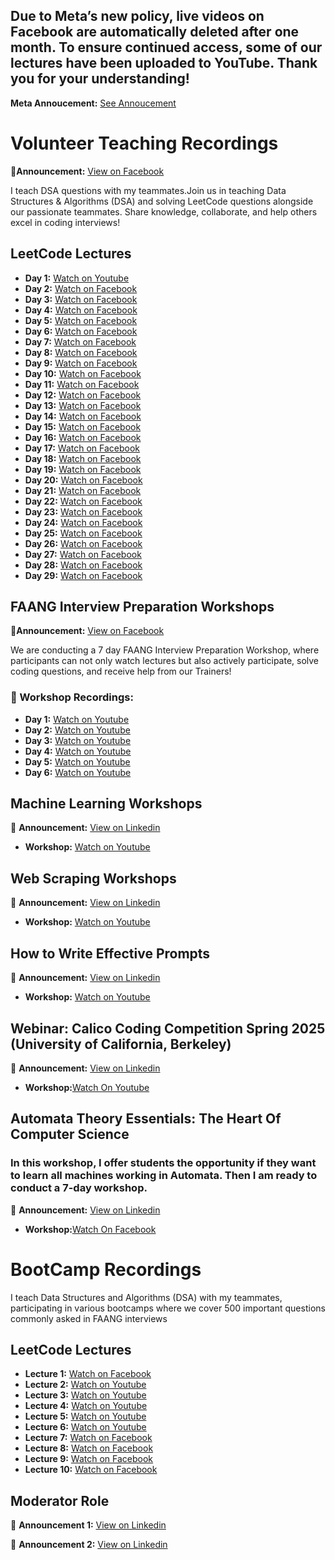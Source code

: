 ## Due to Meta’s new policy, live videos on Facebook are automatically deleted after one month. To ensure continued access, some of our lectures have been uploaded to YouTube. Thank you for your understanding! 
**Meta Annoucement:** [See Annoucement](https://about.fb.com/news/2025/02/updating-our-facebook-live-video-storage-policy/)

# Volunteer Teaching Recordings

📢**Announcement:** [View on Facebook](https://www.facebook.com/photo?fbid=1261003692697775&set=a.260463502751804) 

I teach DSA questions with my teammates.Join us in teaching Data Structures & Algorithms (DSA) and solving LeetCode questions alongside our passionate teammates. Share knowledge, collaborate, and help others excel in coding interviews!

## LeetCode Lectures  
- **Day 1:** [Watch on Youtube](https://www.youtube.com/watch?v=NYxT-BdZ0ro&t=894s)
- **Day 2:** [Watch on Facebook](https://www.facebook.com/share/v/1AD5qAqVrn/)
- **Day 3:** [Watch on Facebook](https://www.facebook.com/share/v/1ABV32pCZS/)
- **Day 4:** [Watch on Facebook](https://www.facebook.com/watch?v=2915010668677975)
- **Day 5:** [Watch on Facebook](https://www.facebook.com/share/v/1EE124ypsL/)
- **Day 6:** [Watch on Facebook](https://www.facebook.com/iCodeguru/videos/1925445681598809/)
- **Day 7:** [Watch on Facebook](https://www.facebook.com/share/v/1AFB31XnBC/)
- **Day 8:** [Watch on Facebook](https://www.facebook.com/share/v/1FwWvQxZKT/)
- **Day 9:** [Watch on Facebook](https://www.facebook.com/iCodeguru/videos/654580477469610/)
- **Day 10:** [Watch on Facebook](https://www.facebook.com/share/v/1FFcLjVqG1/)
- **Day 11:** [Watch on Facebook](https://www.facebook.com/share/v/1NfSStSTyV/)
- **Day 12:** [Watch on Facebook](https://www.facebook.com/share/v/1YY8fjYmuz/)
- **Day 13:** [Watch on Facebook](https://www.facebook.com/share/v/16mmxq81EV/)
- **Day 14:** [Watch on Facebook](https://www.facebook.com/share/v/1CQupTSxGs/)
- **Day 15:** [Watch on Facebook](https://www.facebook.com/share/v/1DZb6RcS3A/)
- **Day 16:** [Watch on Facebook](https://www.facebook.com/share/v/15m6zs2LPb/)
- **Day 17:** [Watch on Facebook](https://www.facebook.com/share/v/1GVXeDhUiY/)
- **Day 18:** [Watch on Facebook](https://www.facebook.com/share/v/1C4wNKzsTG/)
- **Day 19:** [Watch on Facebook](https://www.facebook.com/iCodeguru/videos/709694938071780/)
- **Day 20:** [Watch on Facebook](https://www.facebook.com/share/v/18w99egGhr/)
- **Day 21:** [Watch on Facebook](https://www.facebook.com/share/v/16aYz34Yyz/)
- **Day 22:** [Watch on Facebook](https://www.facebook.com/share/v/1BpwZHUsd3/)
- **Day 23:** [Watch on Facebook](https://www.facebook.com/share/v/1LpoHhKNsF/)
- **Day 24:** [Watch on Facebook](https://www.facebook.com/share/v/16cizEdeAP/)
- **Day 25:** [Watch on Facebook](https://www.facebook.com/share/v/1GSGTvxKg4/)
- **Day 26:** [Watch on Facebook](https://www.facebook.com/share/v/1EUk86B1cu/)
- **Day 27:** [Watch on Facebook](https://www.facebook.com/iCodeguru/videos/665684056224358/)
- **Day 28:** [Watch on Facebook](https://www.facebook.com/iCodeguru/videos/702460269391508/)
- **Day 29:** [Watch on Facebook](https://www.facebook.com/share/v/16ArRtScT5/)
## FAANG Interview Preparation Workshops  

📢**Announcement:** [View on Facebook](https://www.facebook.com/share/p/1AEKihwC8P/) 

We are conducting a 7 day FAANG Interview Preparation Workshop, where participants can not only watch lectures but also actively participate, solve coding questions, and receive help from our Trainers!

### 📅 Workshop Recordings: 
- **Day 1:** [Watch on Youtube](https://www.youtube.com/watch?v=rGssYmnvEH0&list=PL938EHhrSDfEbQJ11_R_iLjdYTndmY9JR)
- **Day 2:** [Watch on Youtube](https://www.youtube.com/watch?v=BD1PLcmH_Ag&list=PL938EHhrSDfEbQJ11_R_iLjdYTndmY9JR&index=2)
- **Day 3:** [Watch on Youtube](https://www.youtube.com/watch?v=-CL9Jw9sHiU&list=PL938EHhrSDfEbQJ11_R_iLjdYTndmY9JR&index=3)
- **Day 4:** [Watch on Youtube](https://www.youtube.com/watch?v=K5gGwDYehqE&list=PL938EHhrSDfEbQJ11_R_iLjdYTndmY9JR&index=4)
- **Day 5:** [Watch on Youtube](https://www.youtube.com/watch?v=D_9Dp6ZWtc8&list=PL938EHhrSDfEbQJ11_R_iLjdYTndmY9JR&index=5)
- **Day 6:** [Watch on Youtube](https://www.youtube.com/watch?v=3Ju5a2N8SxQ&list=PL938EHhrSDfEbQJ11_R_iLjdYTndmY9JR&index=6)





## Machine Learning Workshops

📢 **Announcement:** [View on Linkedin](https://www.linkedin.com/posts/icode-guru_icodeguru-techworkshops-matplotlib-activity-7303767490189217792-wPRv?utm_source=share&utm_medium=member_desktop&rcm=ACoAAEJUlyQBcHALIuWhW2d9Xb_4FsM7AiPxpRA)  
- **Workshop:** [Watch on Youtube](https://www.youtube.com/watch?v=uLpqlZdX1mo)


## Web Scraping Workshops

📢 **Announcement:** [View on Linkedin](https://www.linkedin.com/posts/muhammad-anas-744830270_icodeguru-workshops-webscraping-activity-7306315789366714369-F-Dr?utm_source=social_share_send&utm_medium=member_desktop_web&rcm=ACoAAEJUlyQBcHALIuWhW2d9Xb_4FsM7AiPxpRA)  

- **Workshop:** [Watch on Youtube](https://www.youtube.com/watch?v=P51m6LHqZls)


## How to Write Effective Prompts

📢 **Announcement:** [View on Linkedin](https://www.linkedin.com/posts/icode-guru_icodeguru-ai-python-activity-7313910359126392835-odz8?utm_source=share&utm_medium=member_desktop&rcm=ACoAAEJUlyQBcHALIuWhW2d9Xb_4FsM7AiPxpRA)  

- **Workshop:** [Watch on Youtube](https://www.youtube.com/watch?v=H9dO0ZiHZUk)

## Webinar: Calico Coding Competition Spring 2025 (University of California, Berkeley)

📢 **Announcement:** [View on Linkedin](https://www.linkedin.com/posts/muhammad-anas-744830270_webinar-calicospring25-codingcontest-activity-7315963468241625090-gxFQ?utm_source=share&utm_medium=member_desktop&rcm=ACoAAEJUlyQBcHALIuWhW2d9Xb_4FsM7AiPxpRA)  

- **Workshop:**[Watch On Youtube](https://www.youtube.com/watch?v=JdgvDJQ9HrM&list=PL938EHhrSDfFMbs3XeAbW5j_Ll86LfqUE)


## Automata Theory Essentials: The Heart Of Computer Science
### In this workshop, I offer students the opportunity if they want to learn all machines working in Automata. Then I am ready to conduct a 7-day workshop.

📢 **Announcement:** [View on Linkedin](https://www.linkedin.com/posts/icode-guru_icodeguru-computationalphysics-javascript-activity-7326591889002975234-BBGI?utm_source=share&utm_medium=member_desktop&rcm=ACoAAEJUlyQBcHALIuWhW2d9Xb_4FsM7AiPxpRA)

- **Workshop:**[Watch On Facebook](https://www.facebook.com/share/v/1CnuCq9vQA/)
  
   


# BootCamp Recordings

I teach Data Structures and Algorithms (DSA) with my teammates, participating in various bootcamps where we cover 500 important questions commonly asked in FAANG interviews

## LeetCode Lectures  
- **Lecture 1:** [Watch on Facebook](https://www.facebook.com/watch/?v=1848412722678920)
- **Lecture 2:** [Watch on Youtube](https://www.youtube.com/watch?v=eZECnedF6qc&list=PL938EHhrSDfFB7Yem8ssQ6nx_4Yn39u1w&index=6)
- **Lecture 3:** [Watch on Youtube](https://www.youtube.com/watch?v=tB2uKqWieRY&list=PL938EHhrSDfFB7Yem8ssQ6nx_4Yn39u1w&index=7)
- **Lecture 4:** [Watch on Youtube](https://www.youtube.com/watch?v=AHG9ZkaxZQo&list=PL938EHhrSDfFB7Yem8ssQ6nx_4Yn39u1w&index=8)
- **Lecture 5:** [Watch on Youtube](https://www.youtube.com/watch?v=4BOU1Ssuf3o&list=PL938EHhrSDfFB7Yem8ssQ6nx_4Yn39u1w&index=9)
- **Lecture 6:** [Watch on Youtube](https://www.youtube.com/watch?v=yLPJmmG9u88&list=PL938EHhrSDfFB7Yem8ssQ6nx_4Yn39u1w&index=10)
- **Lecture 7:** [Watch on Facebook](https://www.facebook.com/watch/?v=1207502047827912)
- **Lecture 8:** [Watch on Facebook](https://www.facebook.com/iCodeguru/videos/711003761638816/)
- **Lecture 9:** [Watch on Facebook](https://www.facebook.com/share/v/15SUHm3W4A/)
- **Lecture 10:** [Watch on Facebook](https://www.facebook.com/share/v/1WHXHZ5CwL/)

  
## Moderator Role
📢 **Announcement 1:** [View on Linkedin](https://www.linkedin.com/posts/icode-guru_icodeguru-freecourses-techworkshops-activity-7324055518388330496-JKYB?utm_source=share&utm_medium=member_desktop&rcm=ACoAAEJUlyQBcHALIuWhW2d9Xb_4FsM7AiPxpRA)

📢 **Announcement 2:** [View on Linkedin](https://www.linkedin.com/posts/icode-guru_icodeguru-greprep-pythonforeveryone-activity-7329126466254725120-wjxL?utm_source=share&utm_medium=member_desktop&rcm=ACoAAEJUlyQBcHALIuWhW2d9Xb_4FsM7AiPxpRA)
